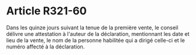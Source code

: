# Article R321-60

Dans les quinze jours suivant la tenue de la première vente, le conseil délivre une attestation à l'auteur de la déclaration, mentionnant les date et lieu de la vente, le nom de la personne habilitée qui a dirigé celle-ci et le numéro affecté à la déclaration.